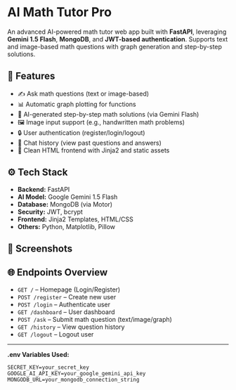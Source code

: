 # AI Math Tutor Pro

An advanced AI-powered math tutor web app built with **FastAPI**, leveraging **Gemini 1.5 Flash**, **MongoDB**, and **JWT-based authentication**. Supports text and image-based math questions with graph generation and step-by-step solutions.

## 🔧 Features

- ✍️ Ask math questions (text or image-based)
- 📊 Automatic graph plotting for functions
- 🤖 AI-generated step-by-step math solutions (via Gemini Flash)
- 🖼️ Image input support (e.g., handwritten math problems)
- 🔒 User authentication (register/login/logout)
- 🧠 Chat history (view past questions and answers)
- 📁 Clean HTML frontend with Jinja2 and static assets

## ⚙️ Tech Stack

- **Backend:** FastAPI
- **AI Model:** Google Gemini 1.5 Flash
- **Database:** MongoDB (via Motor)
- **Security:** JWT, bcrypt
- **Frontend:** Jinja2 Templates, HTML/CSS
- **Others:** Python, Matplotlib, Pillow


## 📸 Screenshots



## 🌐 Endpoints Overview

- `GET /` – Homepage (Login/Register)
- `POST /register` – Create new user
- `POST /login` – Authenticate user
- `GET /dashboard` – User dashboard
- `POST /ask` – Submit math question (text/image/graph)
- `GET /history` – View question history
- `GET /logout` – Logout user

---

**.env Variables Used:**

```env
SECRET_KEY=your_secret_key
GOOGLE_AI_API_KEY=your_google_gemini_api_key
MONGODB_URL=your_mongodb_connection_string

